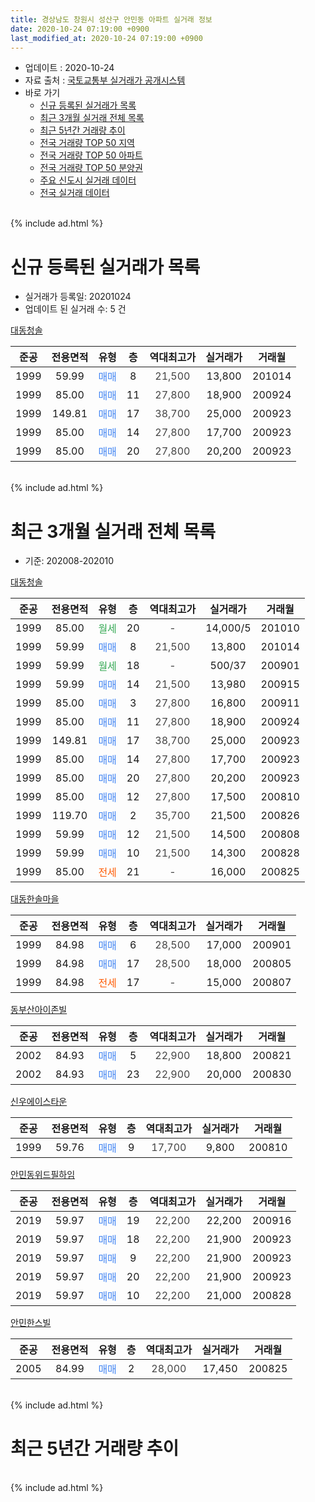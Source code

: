 ```yaml
---
title: 경상남도 창원시 성산구 안민동 아파트 실거래 정보
date: 2020-10-24 07:19:00 +0900
last_modified_at: 2020-10-24 07:19:00 +0900
---
```


* 업데이트 : 2020-10-24
* 자료 출처 : [국토교통부 실거래가 공개시스템](http://rt.molit.go.kr)
* 바로 가기
    * [신규 등록된 실거래가 목록](#신규-등록된-실거래가-목록)
    * [최근 3개월 실거래 전체 목록](#최근-3개월-실거래-전체-목록)
    * [최근 5년간 거래량 추이](#최근-5년간-거래량-추이)
    * [전국 거래량 TOP 50 지역](https://inasie.github.io/apt-trade-info/최근-3개월-전국에서-가장-거래가-많이-발생한-지역)
    * [전국 거래량 TOP 50 아파트](https://inasie.github.io/apt-trade-info/최근-3개월-전국에서-가장-거래가-많이-발생한-아파트)
    * [전국 거래량 TOP 50 분양권](https://inasie.github.io/apt-trade-info/최근-3개월-전국에서-가장-거래가-많이-발생한-분양권)
    * [주요 신도시 실거래 데이터](https://inasie.github.io/apt-trade-info/주요-신도시)
    * [전국 실거래 데이터](https://inasie.github.io/apt-trade-info/전국)
<br>
{% include ad.html %}
<br>

# 신규 등록된 실거래가 목록
* 실거래가 등록일: 20201024
* 업데이트 된 실거래 수: 5 건


[대동청솔](https://search.naver.com/search.naver?query=%EA%B2%BD%EC%83%81%EB%82%A8%EB%8F%84+%EC%B0%BD%EC%9B%90%EC%8B%9C+%EC%84%B1%EC%82%B0%EA%B5%AC+%EC%95%88%EB%AF%BC%EB%8F%99+%EB%8C%80%EB%8F%99%EC%B2%AD%EC%86%94)

|준공|전용면적|유형|층|역대최고가|실거래가|거래월|
|:---:|:---:|:---:|:---:|:---:|:---:|:---:|
|1999|59.99|<span style="color:#4285f3">매매</span>|8|<span style="color:#444444">21,500</span>|13,800|201014|
|1999|85.00|<span style="color:#4285f3">매매</span>|11|<span style="color:#444444">27,800</span>|18,900|200924|
|1999|149.81|<span style="color:#4285f3">매매</span>|17|<span style="color:#444444">38,700</span>|25,000|200923|
|1999|85.00|<span style="color:#4285f3">매매</span>|14|<span style="color:#444444">27,800</span>|17,700|200923|
|1999|85.00|<span style="color:#4285f3">매매</span>|20|<span style="color:#444444">27,800</span>|20,200|200923|


<br>
{% include ad.html %}
<br>

# 최근 3개월 실거래 전체 목록
* 기준: 202008-202010


[대동청솔](https://search.naver.com/search.naver?query=%EA%B2%BD%EC%83%81%EB%82%A8%EB%8F%84+%EC%B0%BD%EC%9B%90%EC%8B%9C+%EC%84%B1%EC%82%B0%EA%B5%AC+%EC%95%88%EB%AF%BC%EB%8F%99+%EB%8C%80%EB%8F%99%EC%B2%AD%EC%86%94)

|준공|전용면적|유형|층|역대최고가|실거래가|거래월|
|:---:|:---:|:---:|:---:|:---:|:---:|:---:|
|1999|85.00|<span style="color:#34a853">월세</span>|20|<span style="color:#444444">-</span>|14,000/5|201010|
|1999|59.99|<span style="color:#4285f3">매매</span>|8|<span style="color:#444444">21,500</span>|13,800|201014|
|1999|59.99|<span style="color:#34a853">월세</span>|18|<span style="color:#444444">-</span>|500/37|200901|
|1999|59.99|<span style="color:#4285f3">매매</span>|14|<span style="color:#444444">21,500</span>|13,980|200915|
|1999|85.00|<span style="color:#4285f3">매매</span>|3|<span style="color:#444444">27,800</span>|16,800|200911|
|1999|85.00|<span style="color:#4285f3">매매</span>|11|<span style="color:#444444">27,800</span>|18,900|200924|
|1999|149.81|<span style="color:#4285f3">매매</span>|17|<span style="color:#444444">38,700</span>|25,000|200923|
|1999|85.00|<span style="color:#4285f3">매매</span>|14|<span style="color:#444444">27,800</span>|17,700|200923|
|1999|85.00|<span style="color:#4285f3">매매</span>|20|<span style="color:#444444">27,800</span>|20,200|200923|
|1999|85.00|<span style="color:#4285f3">매매</span>|12|<span style="color:#444444">27,800</span>|17,500|200810|
|1999|119.70|<span style="color:#4285f3">매매</span>|2|<span style="color:#444444">35,700</span>|21,500|200826|
|1999|59.99|<span style="color:#4285f3">매매</span>|12|<span style="color:#444444">21,500</span>|14,500|200808|
|1999|59.99|<span style="color:#4285f3">매매</span>|10|<span style="color:#444444">21,500</span>|14,300|200828|
|1999|85.00|<span style="color:#ff5a00">전세</span>|21|<span style="color:#444444">-</span>|16,000|200825|

[대동한솔마을](https://search.naver.com/search.naver?query=%EA%B2%BD%EC%83%81%EB%82%A8%EB%8F%84+%EC%B0%BD%EC%9B%90%EC%8B%9C+%EC%84%B1%EC%82%B0%EA%B5%AC+%EC%95%88%EB%AF%BC%EB%8F%99+%EB%8C%80%EB%8F%99%ED%95%9C%EC%86%94%EB%A7%88%EC%9D%84)

|준공|전용면적|유형|층|역대최고가|실거래가|거래월|
|:---:|:---:|:---:|:---:|:---:|:---:|:---:|
|1999|84.98|<span style="color:#4285f3">매매</span>|6|<span style="color:#444444">28,500</span>|17,000|200901|
|1999|84.98|<span style="color:#4285f3">매매</span>|17|<span style="color:#444444">28,500</span>|18,000|200805|
|1999|84.98|<span style="color:#ff5a00">전세</span>|17|<span style="color:#444444">-</span>|15,000|200807|

[동부산아이존빌](https://search.naver.com/search.naver?query=%EA%B2%BD%EC%83%81%EB%82%A8%EB%8F%84+%EC%B0%BD%EC%9B%90%EC%8B%9C+%EC%84%B1%EC%82%B0%EA%B5%AC+%EC%95%88%EB%AF%BC%EB%8F%99+%EB%8F%99%EB%B6%80%EC%82%B0%EC%95%84%EC%9D%B4%EC%A1%B4%EB%B9%8C)

|준공|전용면적|유형|층|역대최고가|실거래가|거래월|
|:---:|:---:|:---:|:---:|:---:|:---:|:---:|
|2002|84.93|<span style="color:#4285f3">매매</span>|5|<span style="color:#444444">22,900</span>|18,800|200821|
|2002|84.93|<span style="color:#4285f3">매매</span>|23|<span style="color:#444444">22,900</span>|20,000|200830|

[신우에이스타운](https://search.naver.com/search.naver?query=%EA%B2%BD%EC%83%81%EB%82%A8%EB%8F%84+%EC%B0%BD%EC%9B%90%EC%8B%9C+%EC%84%B1%EC%82%B0%EA%B5%AC+%EC%95%88%EB%AF%BC%EB%8F%99+%EC%8B%A0%EC%9A%B0%EC%97%90%EC%9D%B4%EC%8A%A4%ED%83%80%EC%9A%B4)

|준공|전용면적|유형|층|역대최고가|실거래가|거래월|
|:---:|:---:|:---:|:---:|:---:|:---:|:---:|
|1999|59.76|<span style="color:#4285f3">매매</span>|9|<span style="color:#444444">17,700</span>|9,800|200810|

[안민동위드필하임](https://search.naver.com/search.naver?query=%EA%B2%BD%EC%83%81%EB%82%A8%EB%8F%84+%EC%B0%BD%EC%9B%90%EC%8B%9C+%EC%84%B1%EC%82%B0%EA%B5%AC+%EC%95%88%EB%AF%BC%EB%8F%99+%EC%95%88%EB%AF%BC%EB%8F%99%EC%9C%84%EB%93%9C%ED%95%84%ED%95%98%EC%9E%84)

|준공|전용면적|유형|층|역대최고가|실거래가|거래월|
|:---:|:---:|:---:|:---:|:---:|:---:|:---:|
|2019|59.97|<span style="color:#4285f3">매매</span>|19|<span style="color:#444444">22,200</span>|22,200|200916|
|2019|59.97|<span style="color:#4285f3">매매</span>|18|<span style="color:#444444">22,200</span>|21,900|200923|
|2019|59.97|<span style="color:#4285f3">매매</span>|9|<span style="color:#444444">22,200</span>|21,900|200923|
|2019|59.97|<span style="color:#4285f3">매매</span>|20|<span style="color:#444444">22,200</span>|21,900|200923|
|2019|59.97|<span style="color:#4285f3">매매</span>|10|<span style="color:#444444">22,200</span>|21,000|200828|

[안민한스빌](https://search.naver.com/search.naver?query=%EA%B2%BD%EC%83%81%EB%82%A8%EB%8F%84+%EC%B0%BD%EC%9B%90%EC%8B%9C+%EC%84%B1%EC%82%B0%EA%B5%AC+%EC%95%88%EB%AF%BC%EB%8F%99+%EC%95%88%EB%AF%BC%ED%95%9C%EC%8A%A4%EB%B9%8C)

|준공|전용면적|유형|층|역대최고가|실거래가|거래월|
|:---:|:---:|:---:|:---:|:---:|:---:|:---:|
|2005|84.99|<span style="color:#4285f3">매매</span>|2|<span style="color:#444444">28,000</span>|17,450|200825|


<br>
{% include ad.html %}
<br>

# 최근 5년간 거래량 추이


<div style="width:100%;">
    <canvas id="deal_progress" height="200"></canvas>
</div>

<script>
new Chart(document.getElementById("deal_progress"), {
    type: 'line',
    data: {
        labels: ['201510','201511','201512','201601','201602','201603','201604','201605','201606','201607','201608','201609','201610','201611','201612','201701','201702','201703','201704','201705','201706','201707','201708','201709','201710','201711','201712','201801','201802','201803','201804','201805','201806','201807','201808','201809','201810','201811','201812','201901','201902','201903','201904','201905','201906','201907','201908','201909','201910','201911','201912','202001','202002','202003','202004','202005','202006','202007','202008','202009','202010'],
        datasets: [{
            label: '매매',
            pointRadius: 1,
            data: [19, 12, 4, 5, 8, 4, 4, 5, 2, 1, 5, 7, 2, 11, 4, 1, 3, 5, 4, 6, 3, 2, 3, 4, 5, 2, 3, 3, 7, 6, 7, 4, 4, 5, 9, 6, 9, 4, 8, 9, 19, 7, 10, 7, 9, 3, 6, 6, 11, 13, 7, 14, 8, 8, 7, 9, 15, 9, 10, 11, 1],
            borderColor: "rgba(255, 201, 14, 1)",
            backgroundColor: "rgba(255, 201, 14, 0.5)",
            fill: false,
            lineTension: 0
        },{
            label: '전월세',
            pointRadius: 1,
            data: [11, 8, 6, 7, 3, 2, 4, 1, 3, 7, 5, 7, 5, 4, 5, 6, 11, 2, 5, 6, 3, 5, 3, 8, 6, 7, 6, 10, 7, 14, 11, 8, 6, 4, 6, 5, 1, 9, 3, 14, 10, 14, 13, 13, 2, 4, 2, 4, 6, 4, 7, 9, 7, 3, 8, 1, 6, 1, 2, 1, 1],
            borderColor: "rgba(0, 141, 185, 1)",
            backgroundColor: "rgba(0, 141, 185, 0.5)",
            fill: false,
            lineTension: 0
        }
        ]
    },
    options: {
        responsive: true,
        title: {
            display: false
        },
        tooltips: {
            mode: 'index',
            intersect: false
        },
        hover: {
            mode: 'nearest',
            intersect: true
        },
        scales: {
            xAxes: [{
                display: true,
                scaleLabel: {
                    display: true,
                    labelString: '년/월'
                }
            }],
            yAxes: [{
                display: true,
                ticks: {
                    suggestedMin: 0,
                },
                scaleLabel: {
                    display: true,
                    labelString: '실거래 수'
                }
            }]
        }
    }
});

</script>


<br>
{% include ad.html %}
<br>

